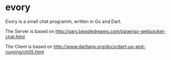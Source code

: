 evory
=====

Evory is a small chat programm, written in Go and Dart.

The Server is based on http://gary.beagledreams.com/page/go-websocket-chat.html

The Client is based on http://www.dartlang.org/docs/dart-up-and-running/ch05.html
